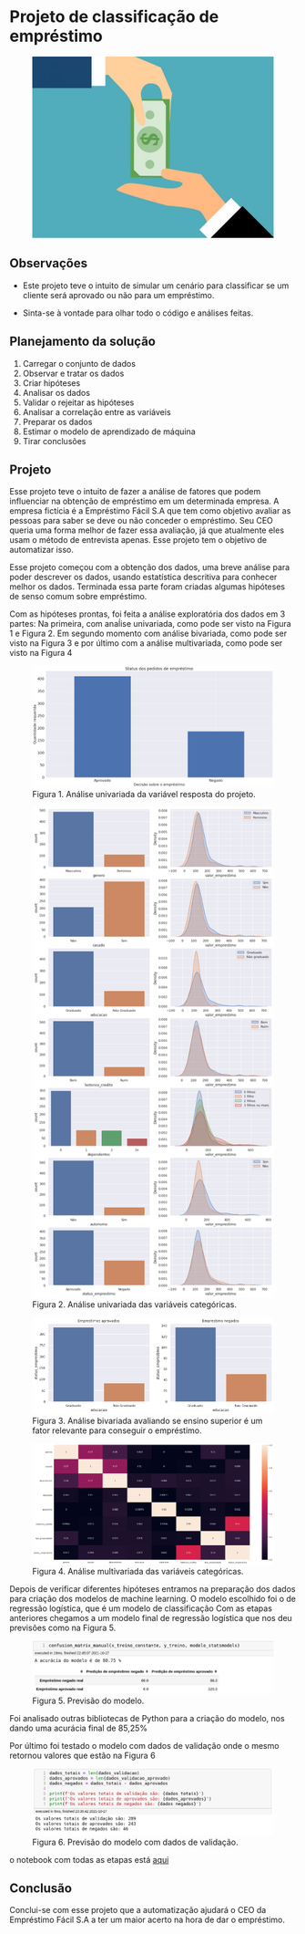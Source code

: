 # Projeto de classificação de empréstimo

<figure>
  <img src="./Imagens/emprestimo.jpg " alt="Figura 1" />
</figure>

## Observações
* Este projeto teve o intuito de simular um cenário para classificar se um cliente será aprovado ou não para um empréstimo.

* Sinta-se à vontade para olhar todo o código e análises feitas.

## Planejamento da solução
1. Carregar o conjunto de dados
2. Observar e tratar os dados
3. Criar hipóteses
4. Analisar os dados
5. Validar o rejeitar as hipóteses
6. Analisar a correlação entre as variáveis
7. Preparar os dados
8. Estimar o modelo de aprendizado de máquina
9. Tirar conclusões

## Projeto

Esse projeto teve o intuito de fazer a análise de fatores que podem influenciar na obtenção de empréstimo em um determinada empresa. A empresa fictícia é a Empréstimo Fácil S.A que tem como objetivo avaliar as pessoas para saber se deve ou não conceder o empréstimo. Seu CEO queria uma forma melhor de fazer essa avaliação, já que atualmente eles usam o método de entrevista apenas. Esse projeto tem o objetivo de automatizar isso.

Esse projeto começou com a obtenção dos dados, uma breve análise para poder descrever os dados, usando estatística descritiva para conhecer melhor os dados. Terminada essa parte  foram criadas algumas hipóteses de senso comum sobre empréstimo.

Com as hipóteses prontas, foi feita a análise exploratória dos dados em 3 partes: Na primeira, com anaĺise univariada, como pode ser visto na Figura 1 e Figura 2. Em segundo momento com análise bivariada, como pode ser visto na Figura 3 e por último com a análise multivariada, como pode ser visto na Figura 4

<figure>
  <img src="./Imagens/emprestimo1.png " alt="Figura 1" />
  <figcaption>Figura 1. Análise univariada da variável resposta do projeto.</figcaption>
</figure>

<figure>
  <img src="./Imagens/emprestimo2.png " alt="Figura 2" />
  <figcaption>Figura 2. Análise univariada das variáveis categóricas.</figcaption>
</figure>

<figure>
  <img src="./Imagens/emprestimo3.png " alt="Figura 3" />
  <figcaption>Figura 3. Análise bivariada avaliando se ensino superior é um fator relevante para conseguir o empréstimo.</figcaption>
</figure>


<figure>
  <img src="./Imagens/emprestimo4.png " alt="Figura 3" />
  <figcaption>Figura 4. Análise multivariada das variáveis categóricas.</figcaption>
</figure>


Depois de verificar diferentes hipóteses entramos na preparação dos dados para criação dos modelos de machine learning. O modelo escolhido foi o de regressão logística, que é um modelo de classificação Com as etapas anteriores chegamos a um modelo final de regressão logística que nos deu previsões como na Figura 5.

<figure>
  <img src="./Imagens/emprestimo5.png " alt="Figura 1" />
  <figcaption>Figura 5. Previsão do modelo.</figcaption>
</figure>

Foi analisado outras bibliotecas de Python para a criação do modelo, nos dando uma acurácia final de 85,25%

Por último foi testado o modelo com dados de validação onde o mesmo retornou valores que estão na Figura 6


<figure>
  <img src="./Imagens/emprestimo6.png " alt="Figura 1" />
  <figcaption>Figura 6. Previsão do modelo com dados de validação.</figcaption>
</figure>

o notebook com todas as etapas está [aqui](https://github.com/fhfraga/loan_predict/blob/master/previsao_emprestimo.ipynb)

## Conclusão
Conclui-se com esse projeto que a automatização ajudará o CEO da Empréstimo Fácil S.A a ter um maior acerto na hora de dar o empréstimo.

